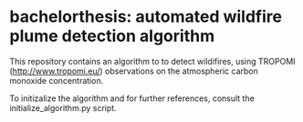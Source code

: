 # bachelorthesis: automated wildfire plume detection algorithm
This repository contains an algorithm to to detect wildifires, using TROPOMI (http://www.tropomi.eu/) observations on the atmospheric carbon monoxide concentration.

To initizalize the algorithm and for further references, consult the initialize_algorithm.py script.
